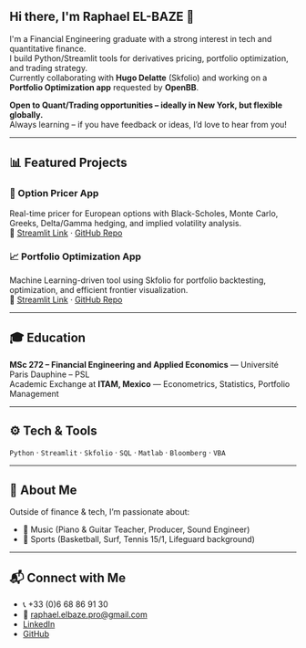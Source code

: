 ## Hi there, I'm Raphael EL-BAZE 👋

<!--
**Raphael-EL-BAZE/Raphael-EL-BAZE** is a ✨ _special_ ✨ repository because its `README.md` (this file) appears on your GitHub profile.

Here are some ideas to get you started:

- 🔭 I’m currently working on ...
- 🌱 I’m currently learning ...
- 👯 I’m looking to collaborate on ...
- 🤔 I’m looking for help with ...
- 💬 Ask me about ...
- 📫 How to reach me: ...
- 😄 Pronouns: ...
- ⚡ Fun fact: ...
-->


I'm a Financial Engineering graduate with a strong interest in tech and quantitative finance.  
I build Python/Streamlit tools for derivatives pricing, portfolio optimization, and trading strategy.  
Currently collaborating with **Hugo Delatte** (Skfolio) and working on a **Portfolio Optimization app** requested by **OpenBB**.

**Open to Quant/Trading opportunities – ideally in New York, but flexible globally.**  
Always learning – if you have feedback or ideas, I’d love to hear from you!

---

## 📊 Featured Projects

### 🧠 Option Pricer App
Real-time pricer for European options with Black-Scholes, Monte Carlo, Greeks, Delta/Gamma hedging, and implied volatility analysis.  
🔗 [Streamlit Link](https://finance-option-pricer.streamlit.app) · [GitHub Repo](https://github.com/Raphael-EL-BAZE/Option_Pricer_App)

### 📈 Portfolio Optimization App
Machine Learning-driven tool using Skfolio for portfolio backtesting, optimization, and efficient frontier visualization.  
🔗 [Streamlit Link](https://portfolio-optimization-app.streamlit.app) · [GitHub Repo](https://github.com/Raphael-EL-BAZE/Portfolio_Optimization_App)


---

## 🎓 Education

**MSc 272 – Financial Engineering and Applied Economics** — Université Paris Dauphine – PSL  
Academic Exchange at **ITAM, Mexico** — Econometrics, Statistics, Portfolio Management

---

## ⚙️ Tech & Tools

`Python` · `Streamlit` · `Skfolio` · `SQL` · `Matlab` · `Bloomberg` · `VBA`

---

## 🎸 About Me

Outside of finance & tech, I’m passionate about:
- 🎵 Music (Piano & Guitar Teacher, Producer, Sound Engineer)
- 🏀 Sports (Basketball, Surf, Tennis 15/1, Lifeguard background)

---

## 📬 Connect with Me

- 📞 +33 (0)6 68 86 91 30  
- 📧 [raphael.elbaze.pro@gmail.com](mailto:raphael.elbaze.pro@gmail.com)
- [LinkedIn](https://www.linkedin.com/in/raphael-el-baze/)  
- [GitHub](https://github.com/Raphael-EL-BAZE/)
